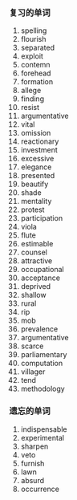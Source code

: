 ### 复习的单词

1. spelling
2. flourish
3. separated
4. exploit
5. contemn
6. forehead
7. formation
8. allege
9. finding
10. resist
11. argumentative
12. vital
13. omission
14. reactionary
15. investment
16. excessive
17. elegance
18. presented
19. beautify
20. shade
21. mentality
22. protest
23. participation
24. viola
25. flute
26. estimable
27. counsel
28. attractive
29. occupational
30. acceptance
31. deprived
32. shallow
33. rural
34. rip
35. mob
36. prevalence
37. argumentative
38. scarce
39. parliamentary
40. computation
41. villager
42. tend
43. methodology



### 遗忘的单词

1. indispensable
2. experimental
3. sharpen
4. veto
5. furnish
6. lawn
7. absurd
8. occurrence